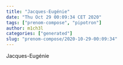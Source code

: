 ```yaml
---
title: "Jacques-Eugénie"
date: "Thu Oct 29 00:09:34 CET 2020"
tags: ["prenom-compose", "pipotron"]
author: m1ch3l
categories: ["generated"]
slug: "prenom-compose/2020-10-29-00:09:34"
---
```


Jacques-Eugénie
